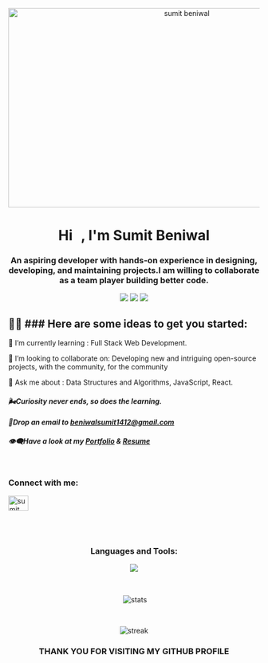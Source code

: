 <p align="center">
<img  src="https://camo.githubusercontent.com/fa73289736064aba480d0708da37d7aa183a8c3e2bcc2f58c54285a3bbbeecc1/68747470733a2f2f7777772e61616c7068612e6e65742f77702d636f6e74656e742f75706c6f6164732f323032302f31322f66756c6c2d737461636b2d646576656c6f706d656e742e676966" alt="sumit beniwal" width="700px" height="400px" />
</p>
<h1 align="center">Hi <img src="https://raw.githubusercontent.com/MartinHeinz/MartinHeinz/master/wave.gif" width="10px">,  I'm Sumit Beniwal </h1>

<h3 align="center">An aspiring developer with hands-on experience in designing, developing, and maintaining projects.I am willing to collaborate as a team player building better code.
</h3>

<p align= "center">

<img src="https://img.shields.io/badge/JS-Javascript-red"/>
<img src="https://img.shields.io/badge/React-React-blue"/>
<img src="https://img.shields.io/badge/Node-node-green"/>

</p>

## 🙋‍♂️ ### Here are some ideas to get you started:</br>

🌱 I’m currently learning : Full Stack Web Development.

🤝 I’m looking to collaborate on: Developing new and intriguing open-source projects, with the community, for the community

💬 Ask me about : Data Structures and Algorithms, JavaScript, React.

<h4> <i> 🌬Curiosity never ends, so does the learning.</i></h4>
<h4> <i> 📩Drop an email to <a href="mailto: beniwalsumit1412@gmail.com">beniwalsumit1412@gmail.com</a></i> </h4>
<h4> <i> 👁‍🗨Have a look at my <a href="https://sumitbeniwal.vercel.app/" target="_blank">Portfolio</a> & <a href="https://drive.google.com/file/d/1l70vjJ83xMJ8eSqskjNUmwK0fKlSYn6H/view">Resume</a></i> </h4>

<br/> 
<h3 align="left">Connect with me:</h3>
<p align="left">
<a href="https://www.linkedin.com/in/sumit-beniwal-987595232/" target="blank"><img align="center" src="https://raw.githubusercontent.com/rahuldkjain/github-profile-readme-generator/master/src/images/icons/Social/linked-in-alt.svg" alt="sumit beniwal" height="30" width="40" /></a>
</p>
<br/>

<br/>
<h3 align="center" margin="20px 0">Languages and Tools:</h3>
<p align="center" >
  <img  src="https://user-images.githubusercontent.com/82999542/132934744-131c1891-4a4f-4e88-a64a-36720ad7470b.png">
  </p>
<br>

<p align="center">&nbsp;<img align="center" src="https://github-readme-stats.vercel.app/api?username=sumitb1412&show_icons=true&theme=radical&show_icons=true&locale=en" alt="stats" /></p>
<br>
<p align="center"><img align="center" src="https://github-readme-streak-stats.herokuapp.com/?user=sumitb1412&&theme=radical" alt="streak" /></p>

 <h3 align="center">THANK YOU FOR VISITING MY GITHUB PROFILE</h3>
